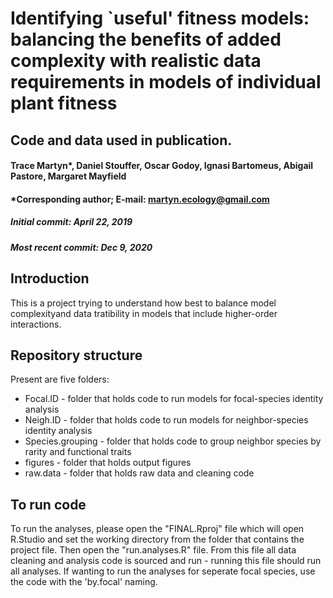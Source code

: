 # Identifying `useful' fitness models: balancing the benefits of added complexity with realistic data requirements in models of individual plant fitness
## Code and data used in publication.
#### Trace Martyn*, Daniel Stouffer, Oscar Godoy, Ignasi Bartomeus, Abigail Pastore, Margaret Mayfield
#### *Corresponding author; E-mail: martyn.ecology@gmail.com
##### Initial commit: April 22, 2019
##### Most recent commit: Dec 9, 2020

## Introduction

This is a project trying to understand how best to balance model complexityand data tratibility in models that include higher-order interactions.

## Repository structure

Present are five folders:
 - Focal.ID - folder that holds code to run models for focal-species identity analysis
 - Neigh.ID - folder that holds code to run models for neighbor-species identity analysis
 - Species.grouping - folder that holds code to group neighbor species by rarity and functional traits
 - figures - folder that holds output figures
 - raw.data - folder that holds raw data and cleaning code

## To run code

To run the analyses, please open the "FINAL.Rproj" file which will open R.Studio and set the working directory from the folder that contains the project file. Then open the "run.analyses.R" file. From this file all data cleaning and analysis code is sourced and run - running this file should run all analyses. If wanting to run the analyses for seperate focal species, use the code with the 'by.focal' naming.
